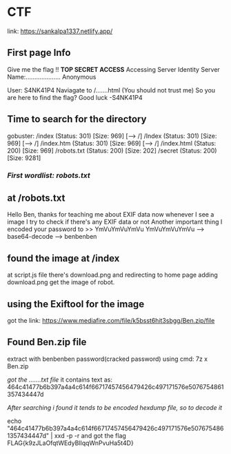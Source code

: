 # CTF
link: https://sankalpa1337.netlify.app/

## **First page Info**

Give me the flag !!
****TOP SECRET ACCESS****
Accessing Server Identity
Server Name:....................
Anonymous

User: S4NK41P4
Naviagate to /.......html (You should not trust me)
So you are here to find the flag?
Good luck
-S4NK41P4 

## Time to search for the directory
gobuster:
/index                (Status: 301) [Size: 969] [--> /]
/Index                (Status: 301) [Size: 969] [--> /]
/index.htm            (Status: 301) [Size: 969] [--> /]
/index.html           (Status: 200) [Size: 969]
/robots.txt           (Status: 200) [Size: 202]
/secret               (Status: 200) [Size: 9281]


### *First wordlist: robots.txt*

## at /robots.txt

Hello Ben, thanks for teaching me about EXIF data now whenever I see a image I try to check if there's any EXIF data or not
Another important thing I encoded your password to >>  YmVuYmVuYmVu
 YmVuYmVuYmVu --> base64-decode --> benbenben

## found the image at /index
at script.js file there's download.png and redirecting to home page adding download.png get the image of robot.

## using the Exiftool for the image
got the link:
https://www.mediafire.com/file/k5bsst6hit3sbgg/Ben.zip/file

## Found Ben.zip file 
extract with benbenben password(cracked password) using cmd:
7z x Ben.zip

*got the .......txt file* 
it contains text as:
464c41477b6b397a4a4c614f66717457456479426c497171576e5076754861357434447d

*After searching i found it tends to be encoded hexdump file, so to decode it*

echo "464c41477b6b397a4a4c614f66717457456479426c497171576e5076754861357434447d" | xxd -p -r
and got the flag
FLAG{k9zJLaOfqtWEdyBlIqqWnPvuHa5t4D}

